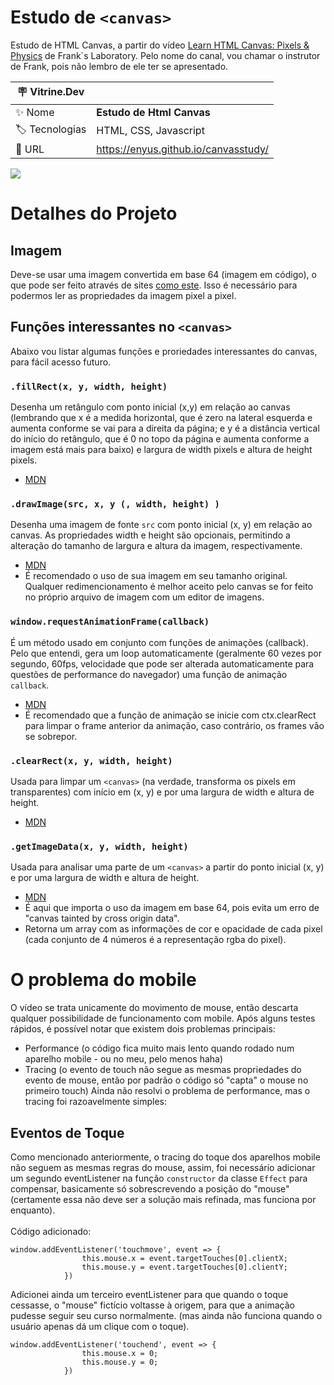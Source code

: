 # Estudo de ```<canvas>```
Estudo de HTML Canvas, a partir do vídeo <a href="https://youtu.be/vAJEHf92tV0" target="_blank">Learn HTML Canvas: Pixels & Physics</a> de Frank´s Laboratory. Pelo nome do canal, vou chamar o instrutor de Frank, pois não lembro de ele ter se apresentado.

| :placard: Vitrine.Dev |     |
| -------------  | --- |
| :sparkles: Nome        | **Estudo de Html Canvas**
| :label: Tecnologias | HTML, CSS, Javascript
| :rocket: URL         | https://enyus.github.io/canvasstudy/

<!-- Inserir imagem com a #vitrinedev ao final do link -->
![](https://media.giphy.com/media/YjgNtUi04yG8AtZvcY/giphy-downsized.gif#vitrinedev)

# Detalhes do Projeto

## Imagem
Deve-se usar uma imagem convertida em base 64 (imagem em código), o que pode ser feito através de sites <a href="https://www.base64-image.de/encode" target="_blank">como este</a>. Isso é necessário para podermos ler as propriedades da imagem pixel a pixel.

## Funções interessantes no ```<canvas>```
Abaixo vou listar algumas funções e proriedades interessantes do canvas, para fácil acesso futuro.

### ```.fillRect(x, y, width, height)```
Desenha um retângulo com ponto inicial (x,y) em relação ao canvas (lembrando que x é a medida horizontal, que é zero na lateral esquerda e aumenta conforme se vai para a direita da página; e y é a distância vertical do início do retângulo, que é 0 no topo da página e aumenta conforme a imagem está mais para baixo) e largura de width pixels e altura de height pixels.
- <a href="https://developer.mozilla.org/pt-BR/docs/Web/API/CanvasRenderingContext2D/fillRect" target="_blank">MDN</a>

### ```.drawImage(src, x, y (, width, height) )```
Desenha uma imagem de fonte ```src``` com ponto inicial (x, y) em relação ao canvas. As propriedades width e height são opcionais, permitindo a alteração do tamanho de largura e altura da imagem, respectivamente.
- <a href="https://developer.mozilla.org/en-US/docs/Web/API/CanvasRenderingContext2D/drawImage" target="_blank">MDN</a>
- É recomendado o uso de sua imagem em seu tamanho original. Qualquer redimencionamento é melhor aceito pelo canvas se for feito no próprio arquivo de imagem com um editor de imagens.

### ```window.requestAnimationFrame(callback)```
É um método usado em conjunto com funções de animações (callback). Pelo que entendi, gera um loop automaticamente (geralmente 60 vezes por segundo, 60fps, velocidade que pode ser alterada automaticamente para questões de performance do navegador) uma função de animação ```callback```.
- <a href="https://developer.mozilla.org/pt-BR/docs/Web/API/Window/requestAnimationFrame" target="_blank">MDN</a>
- É recomendado que a função de animação se inicie com ctx.clearRect para limpar o frame anterior da animação, caso contrário, os frames vão se sobrepor.

### ```.clearRect(x, y, width, height)```
Usada para limpar um ```<canvas>``` (na verdade, transforma os pixels em transparentes) com início em (x, y) e por uma largura de width e altura de height.
- <a href="https://developer.mozilla.org/en-US/docs/Web/API/CanvasRenderingContext2D/clearRect" target="_blank">MDN</a>

### ```.getImageData(x, y, width, height)```
Usada para analisar uma parte de um ```<canvas>``` a partir do ponto inicial (x, y) e por uma largura de width e altura de height.
- <a href="https://developer.mozilla.org/en-US/docs/Web/API/CanvasRenderingContext2D/getImageData" target="_blank">MDN</a>
- É aqui que importa o uso da imagem em base 64, pois evita um erro de "canvas tainted by cross origin data".
- Retorna um array com as informações de cor e opacidade de cada pixel (cada conjunto de 4 números é a representação rgba do pixel).


# O problema do mobile
O vídeo se trata unicamente do movimento de mouse, então descarta qualquer possibilidade de funcionamento com mobile. Após alguns testes rápidos, é possível notar que existem dois problemas principais:
- Performance (o código fica muito mais lento quando rodado num aparelho mobile - ou no meu, pelo menos haha)
- Tracing (o evento de touch não segue as mesmas propriedades do evento de mouse, então por padrão o código só "capta" o mouse no primeiro touch)
Ainda não resolvi o problema de performance, mas o tracing foi razoavelmente simples:

## Eventos de Toque
Como mencionado anteriormente, o tracing do toque dos aparelhos mobile não seguem as mesmas regras do mouse, assim, foi necessário adicionar um segundo eventListener na função ```constructor``` da classe ```Effect``` para compensar, basicamente só sobrescrevendo a posição do "mouse" (certamente essa não deve ser a solução mais refinada, mas funciona por enquanto). <br><br>
Código adicionado:
```
window.addEventListener('touchmove', event => {
                this.mouse.x = event.targetTouches[0].clientX;
                this.mouse.y = event.targetTouches[0].clientY;
            })
```

Adicionei ainda um terceiro eventListener para que quando o toque cessasse, o "mouse" fictício voltasse à origem, para que a animação pudesse seguir seu curso normalmente. (mas ainda não funciona quando o usuário apenas dá um clique com o toque).<br>
```
window.addEventListener('touchend', event => {
                this.mouse.x = 0;
                this.mouse.y = 0;
            })
```
